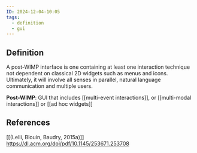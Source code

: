 ```yaml
---
ID: 2024-12-04-10:05
tags:
  - definition
  - gui
---
```

## Definition

A post-WIMP interface is one containing at least one interaction technique not dependent on classical 2D widgets such as menus and icons. Ultimately, it will involve all senses in parallel, natural language communication and multiple users.

**Post-WIMP**: GUI that includes [[multi-event interactions]], or [[multi-modal interactions]] or [[ad hoc widgets]]

## References
[[(Lelli, Blouin, Baudry, 2015a)]]
https://dl.acm.org/doi/pdf/10.1145/253671.253708